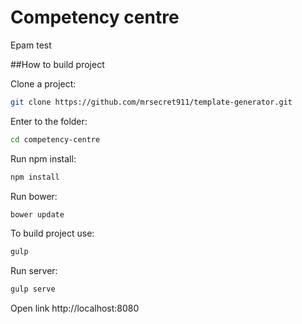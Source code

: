 # Competency centre
Epam test

##How to build project

Clone a project:

```bash
git clone https://github.com/mrsecret911/template-generator.git
```

Enter to the folder:

```bash
cd competency-centre
```

Run npm install:

```bash
npm install
```

Run bower:

```bash
bower update
```

To build project use:

```bash
gulp
```

Run server:

```bash
gulp serve
```
Open link http://localhost:8080

